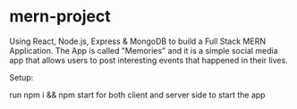 # mern-project
Using React, Node.js, Express &amp; MongoDB to build a Full Stack MERN Application. The App is called "Memories" and it is a simple social media app that allows users to post interesting events that happened in their lives.

Setup:

run npm i && npm start for both client and server side to start the app

